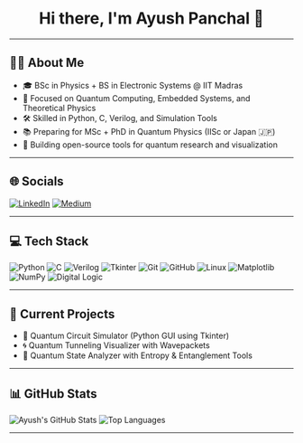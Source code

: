 <h1 align="center">Hi there, I'm Ayush Panchal 👋</h1>

---

## 🧑‍🔬 About Me

- 🎓 BSc in Physics + BS in Electronic Systems @ IIT Madras  
- 🔭 Focused on Quantum Computing, Embedded Systems, and Theoretical Physics  
- 🛠️ Skilled in Python, C, Verilog, and Simulation Tools  
- 📚 Preparing for MSc + PhD in Quantum Physics (IISc or Japan 🇯🇵)  
- 🚀 Building open-source tools for quantum research and visualization

---

## 🌐 Socials

[![LinkedIn](https://img.shields.io/badge/LinkedIn-blue?logo=linkedin&logoColor=white)]([https://www.linkedin.com/in/YOUR_LINK_HERE](https://www.linkedin.com/in/ayush-panchal-53214636a/))
[![Medium](https://img.shields.io/badge/Medium-black?logo=medium&logoColor=white)](https://medium.com/@YOUR_USERNAME)

---

## 💻 Tech Stack

![Python](https://img.shields.io/badge/Python-3776AB?style=for-the-badge&logo=python&logoColor=white)
![C](https://img.shields.io/badge/C-00599C?style=for-the-badge&logo=c&logoColor=white)
![Verilog](https://img.shields.io/badge/Verilog-FFA500?style=for-the-badge)
![Tkinter](https://img.shields.io/badge/Tkinter-FF69B4?style=for-the-badge)
![Git](https://img.shields.io/badge/Git-F05032?style=for-the-badge&logo=git&logoColor=white)
![GitHub](https://img.shields.io/badge/GitHub-181717?style=for-the-badge&logo=github&logoColor=white)
![Linux](https://img.shields.io/badge/Linux-FCC624?style=for-the-badge&logo=linux&logoColor=black)
![Matplotlib](https://img.shields.io/badge/Matplotlib-FF4088?style=for-the-badge&logo=matplotlib&logoColor=white)
![NumPy](https://img.shields.io/badge/Numpy-013243?style=for-the-badge&logo=numpy&logoColor=white)
![Digital Logic](https://img.shields.io/badge/DigitalLogic-009688?style=for-the-badge)

---

## 🚀 Current Projects

- 🧠 Quantum Circuit Simulator (Python GUI using Tkinter)
- 🌀 Quantum Tunneling Visualizer with Wavepackets
- 🔐 Quantum State Analyzer with Entropy & Entanglement Tools

---

## 📊 GitHub Stats

![Ayush's GitHub Stats](https://github-readme-stats.vercel.app/api?username=YOUR_USERNAME&show_icons=true&theme=react)
![Top Languages](https://github-readme-stats.vercel.app/api/top-langs/?username=YOUR_USERNAME&layout=compact&theme=react)

---
